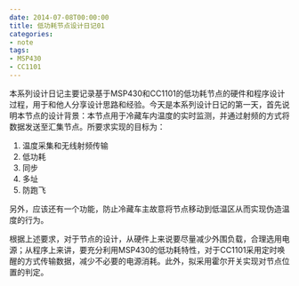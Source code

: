 ```yaml
---
date: 2014-07-08T00:00:00
title: 低功耗节点设计日记01
categories:
- note
tags:
- MSP430
- CC1101
---
```


本系列设计日记主要记录基于MSP430和CC1101的低功耗节点的硬件和程序设计过程，用于和他人分享设计思路和经验。今天是本系列设计日记的第一天，首先说明本节点的设计背景：本节点用于冷藏车内温度的实时监测，并通过射频的方式将数据发送至汇集节点。所要求实现的目标为：

<!--more-->

1. 温度采集和无线射频传输
2. 低功耗
3. 同步
4. 多址
5. 防跑飞

另外，应该还有一个功能，防止冷藏车主故意将节点移动到低温区从而实现伪造温度的行为。

根据上述要求，对于节点的设计，从硬件上来说要尽量减少外围负载，合理选用电源；从程序上来讲，要充分利用MSP430的低功耗特性，对于CC1101采用定时唤醒的方式传输数据，减少不必要的电源消耗。此外，拟采用霍尔开关实现对节点位置的判定。
